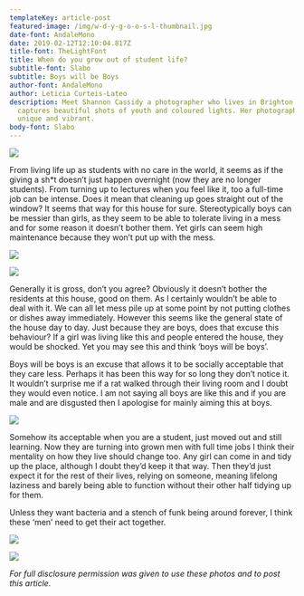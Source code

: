 ```yaml
---
templateKey: article-post
featured-image: /img/w-d-y-g-o-o-s-l-thumbnail.jpg
date-font: AndaleMono
date: 2019-02-12T12:10:04.817Z
title-font: TheLightFont
title: When do you grow out of student life?
subtitle-font: Slabo
subtitle: Boys will be Boys
author-font: AndaleMono
author: Leticia Curteis-Lateo
description: Meet Shannon Cassidy a photographer who lives in Brighton who
  captures beautiful shots of youth and coloured lights. Her photography is
  unique and vibrant.
body-font: Slabo
---
```

![](/img/boyswillbeboys1.jpg)

From living life up as students with no care in the world, it seems as if the giving a sh*t doesn’t just happen overnight (now they are no longer students). From turning up to lectures when you feel like it, too a full-time job can be intense. Does it mean that cleaning up goes straight out of the window? It seems that way for this house for sure. Stereotypically boys can be messier than girls, as they seem to be able to tolerate living in a mess and for some reason it doesn’t bother them. Yet girls can seem high maintenance because they won’t put up with the mess.

![](/img/boyswillbeboys3.jpg)

![](/img/boyswillbeboys5.jpg)

Generally it is gross, don’t you agree? Obviously it doesn’t bother the residents at this house, good on them. As I certainly wouldn’t be able to deal with it. We can all let mess pile up at some point by not putting clothes or dishes away immediately. However this seems like the general state of the house day to day. Just because they are boys, does that excuse this behaviour? If a girl was living like this and people entered the house, they would be shocked. Yet you may see this and think ‘boys will be boys’.

Boys will be boys is an excuse that allows it to be socially acceptable that they care less. Perhaps it has been this way for so long they don’t notice it. It wouldn’t surprise me if a rat walked through their living room and I doubt they would even notice. I am not saying all boys are like this and if you are male and are disgusted then I apologise for mainly aiming this at boys.

![](/img/boyswillbeboys2.jpg)

Somehow its acceptable when you are a student, just moved out and still learning. Now they are turning into grown men with full time jobs I think their mentality on how they live should change too. Any girl can come in and tidy up the place, although I doubt they’d keep it that way. Then they’d just expect it for the rest of their lives, relying on someone, meaning lifelong laziness and barely being able to function without their other half tidying up for them.

Unless they want bacteria and a stench of funk being around forever, I think these ‘men’ need to get their act together.

![](/img/boyswillbeboys4.jpg)

![](/img/boyswillbeboys6.jpg)

*For full disclosure permission was given to use these photos and to post this article.*
